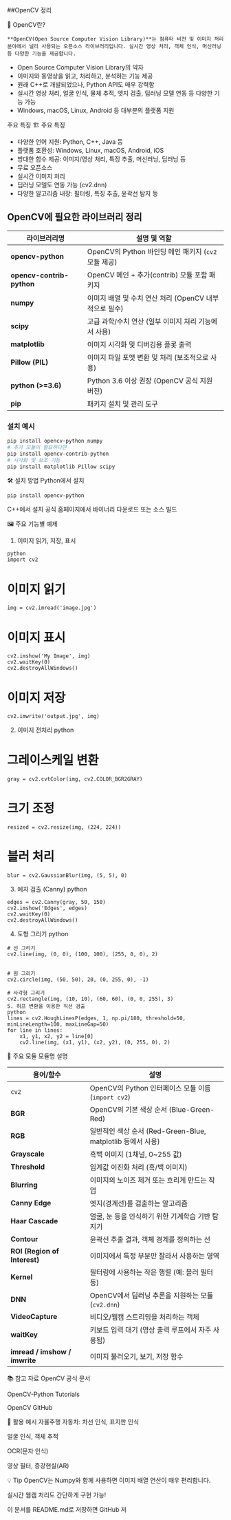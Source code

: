 ##OpenCV 정리

📌 OpenCV란?
```
**OpenCV(Open Source Computer Vision Library)**는 컴퓨터 비전 및 이미지 처리 분야에서 널리 사용되는 오픈소스 라이브러리입니다. 실시간 영상 처리, 객체 인식, 머신러닝 등 다양한 기능을 제공합니다.
```
- Open Source Computer Vision Library의 약자
- 이미지와 동영상을 읽고, 처리하고, 분석하는 기능 제공
- 원래 C++로 개발되었으나, Python API도 매우 강력함
- 실시간 영상 처리, 얼굴 인식, 물체 추적, 엣지 검출, 딥러닝 모델 연동 등 다양한 기능 가능
- Windows, macOS, Linux, Android 등 대부분의 플랫폼 지원

주요 특징
🏗️ 주요 특징
- 다양한 언어 지원: Python, C++, Java 등
- 플랫폼 호환성: Windows, Linux, macOS, Android, iOS
- 방대한 함수 제공: 이미지/영상 처리, 특징 추출, 머신러닝, 딥러닝 등
- 무료 오픈소스
- 실시간 이미지 처리
- 딥러닝 모델도 연동 가능 (cv2.dnn)
- 다양한 알고리즘 내장: 필터링, 특징 추출, 윤곽선 탐지 등

## OpenCV에 필요한 라이브러리 정리

| 라이브러리명                | 설명 및 역할                                                      |
|-----------------------------|-------------------------------------------------------------------|
| **opencv-python**           | OpenCV의 Python 바인딩 메인 패키지 (`cv2` 모듈 제공)               |
| **opencv-contrib-python**   | OpenCV 메인 + 추가(contrib) 모듈 포함 패키지                       |
| **numpy**                   | 이미지 배열 및 수치 연산 처리 (OpenCV 내부적으로 필수)              |
| **scipy**                   | 고급 과학/수치 연산 (일부 이미지 처리 기능에서 사용)                |
| **matplotlib**              | 이미지 시각화 및 디버깅용 플롯 출력                                |
| **Pillow (PIL)**            | 이미지 파일 포맷 변환 및 처리 (보조적으로 사용)                    |
| **python (>=3.6)**          | Python 3.6 이상 권장 (OpenCV 공식 지원 버전)                       |
| **pip**                     | 패키지 설치 및 관리 도구                                           |

### 설치 예시

```bash
pip install opencv-python numpy
# 추가 모듈이 필요하다면
pip install opencv-contrib-python
# 시각화 및 보조 기능
pip install matplotlib Pillow scipy
```

🛠️ 설치 방법
Python에서 설치
```
pip install opencv-python
```
C++에서 설치
공식 홈페이지에서 바이너리 다운로드 또는 소스 빌드

🖼️ 주요 기능별 예제
1. 이미지 읽기, 저장, 표시
```
python
import cv2
```

# 이미지 읽기
```
img = cv2.imread('image.jpg')
```
# 이미지 표시
```
cv2.imshow('My Image', img)
cv2.waitKey(0)
cv2.destroyAllWindows()
```

# 이미지 저장
```
cv2.imwrite('output.jpg', img)
```

2. 이미지 전처리
python
# 그레이스케일 변환
```
gray = cv2.cvtColor(img, cv2.COLOR_BGR2GRAY)
```
# 크기 조정
```
resized = cv2.resize(img, (224, 224))
```

# 블러 처리
```
blur = cv2.GaussianBlur(img, (5, 5), 0)
```
3. 에지 검출 (Canny)
python
```
edges = cv2.Canny(gray, 50, 150)
cv2.imshow('Edges', edges)
cv2.waitKey(0)
cv2.destroyAllWindows()
```

4. 도형 그리기
python
```
# 선 그리기
cv2.line(img, (0, 0), (100, 100), (255, 0, 0), 2)


# 원 그리기
cv2.circle(img, (50, 50), 20, (0, 255, 0), -1)

# 사각형 그리기
cv2.rectangle(img, (10, 10), (60, 60), (0, 0, 255), 3)
5. 허프 변환을 이용한 직선 검출
python
lines = cv2.HoughLinesP(edges, 1, np.pi/180, threshold=50, minLineLength=100, maxLineGap=50)
for line in lines:
    x1, y1, x2, y2 = line[0]
    cv2.line(img, (x1, y1), (x2, y2), (0, 255, 0), 2)
```

🧩 주요 모듈
모듈명	설명

| 용어/함수                | 설명                                                         |
|--------------------------|-------------------------------------------------------------|
| `cv2`                    | OpenCV의 Python 인터페이스 모듈 이름 (`import cv2`)          |
| **BGR**                  | OpenCV의 기본 색상 순서 (Blue-Green-Red)                    |
| **RGB**                  | 일반적인 색상 순서 (Red-Green-Blue, matplotlib 등에서 사용) |
| **Grayscale**            | 흑백 이미지 (1채널, 0~255 값)                               |
| **Threshold**            | 임계값 이진화 처리 (흑/백 이미지)                           |
| **Blurring**             | 이미지의 노이즈 제거 또는 흐리게 만드는 작업                |
| **Canny Edge**           | 엣지(경계선)를 검출하는 알고리즘                            |
| **Haar Cascade**         | 얼굴, 눈 등을 인식하기 위한 기계학습 기반 탐지기            |
| **Contour**              | 윤곽선 추출 결과, 객체 경계를 정의하는 선                   |
| **ROI (Region of Interest)** | 이미지에서 특정 부분만 잘라서 사용하는 영역            |
| **Kernel**               | 필터링에 사용하는 작은 행렬 (예: 블러 필터 등)               |
| **DNN**                  | OpenCV에서 딥러닝 추론을 지원하는 모듈 (`cv2.dnn`)          |
| **VideoCapture**         | 비디오/웹캠 스트리밍을 처리하는 객체                        |
| **waitKey**              | 키보드 입력 대기 (영상 출력 루프에서 자주 사용됨)            |
| **imread / imshow / imwrite** | 이미지 불러오기, 보기, 저장 함수                     |


📚 참고 자료
OpenCV 공식 문서

OpenCV-Python Tutorials

OpenCV GitHub

📝 활용 예시
자율주행 자동차: 차선 인식, 표지판 인식

얼굴 인식, 객체 추적

OCR(문자 인식)

영상 필터, 증강현실(AR)

💡 Tip
OpenCV는 Numpy와 함께 사용하면 이미지 배열 연산이 매우 편리합니다.

실시간 웹캠 처리도 간단하게 구현 가능!

이 문서를 README.md로 저장하면 GitHub 저
